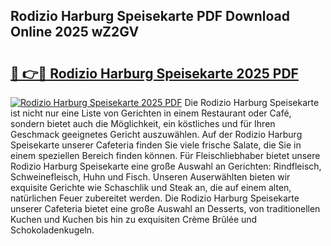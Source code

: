 ## Rodizio Harburg Speisekarte PDF Download Online 2025 wZ2GV

# <h2><a href="http://gc5zwl.nevu.top/?p=Rodizio+Harburg+Speisekarte">🔗 👉🔴 Rodizio Harburg Speisekarte 2025 PDF</a></h2>

[![Rodizio Harburg Speisekarte 2025 PDF](https://i.imgur.com/dBaPXMq.png)](http://gc5zwl.nevu.top/?p=Rodizio+Harburg+Speisekarte)
Die Rodizio Harburg Speisekarte ist nicht nur eine Liste von Gerichten in einem Restaurant oder Café, sondern bietet auch die Möglichkeit, ein köstliches und für Ihren Geschmack geeignetes Gericht auszuwählen. Auf der Rodizio Harburg Speisekarte unserer Cafeteria finden Sie viele frische Salate, die Sie in einem speziellen Bereich finden können. Für Fleischliebhaber bietet unsere Rodizio Harburg Speisekarte eine große Auswahl an Gerichten: Rindfleisch, Schweinefleisch, Huhn und Fisch. Unseren Auserwählten bieten wir exquisite Gerichte wie Schaschlik und Steak an, die auf einem alten, natürlichen Feuer zubereitet werden. Die Rodizio Harburg Speisekarte unserer Cafeteria bietet eine große Auswahl an Desserts, von traditionellen Kuchen und Kuchen bis hin zu exquisiten Crème Brûlée und Schokoladenkugeln.
